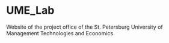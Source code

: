 # UME_Lab
Website of the project office of the St. Petersburg University of Management Technologies and Economics

